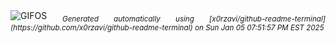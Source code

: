 <div align="justify">
<picture>
    <source media="(prefers-color-scheme: dark)" srcset="https://i.ibb.co/CBGqvk4/output-gif.gif">
    <source media="(prefers-color-scheme: light)" srcset="https://i.ibb.co/CBGqvk4/output-gif.gif">
    <img alt="GIFOS" src="https://i.ibb.co/CBGqvk4/output-gif.gif">
</picture>
<sub><i>Generated automatically using [x0rzavi/github-readme-terminal](https://github.com/x0rzavi/github-readme-terminal) on Sun Jan 05 07:51:57 PM EST 2025</i></sub>
</div>

<!--  -->